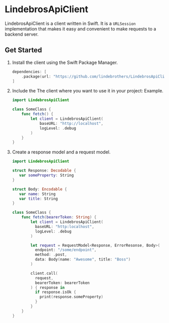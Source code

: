 # LindebrosApiClient
LindebrosApiClient is a client written in Swift. It is a `URLSession` implementation that makes it easy and convenient to make requests to a backend server.


## Get Started
1. Install the client using the Swift Package Manager.
    ```Swift
    dependencies: [
        .package(url: "https://github.com/lindebrothers/LindebrosApiClient.git", .upToNextMajor(from: "1.0.0"))
    ]
    ```

2. Include the The client where you want to use it in your project: Example.
    ``` Swift
    import LindebrosApiClient

    class SomeClass {
        func fetch() {
            let client = LindebrosApiClient(
                baseURL: "http://localhost",
                logLevel: .debug
            )
        }
    }
    ```
3. Create a response model and a request model.
    ``` Swift
    import LindebrosApiClient

    struct Response: Decodable {
       var someProperty: String
    }

    struct Body: Encodable {
       var name: String
       var title: String
    }

    class SomeClass {
        func fetch(bearerToken: String) {
            let client = LindebrosApiClient(
              baseURL: "http:localhost",
              logLevel: .debug
            )

            let request = RequestModel<Response, ErrorResonse, Body>(
              endpoint: "/some/endpoint",
              method: .post,
              data: Body(name: "Awesome", title: "Boss")
            )

            client.call(
              request,
              bearerToken: bearerToken
            ) { response in
              if response.isOk {
                print(response.someProperty)
              }
            }
        }
    }
   ```
